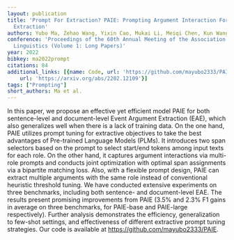 ```yaml
---
layout: publication
title: 'Prompt For Extraction? PAIE: Prompting Argument Interaction For Event Argument
  Extraction'
authors: Yubo Ma, Zehao Wang, Yixin Cao, Mukai Li, Meiqi Chen, Kun Wang, Jing Shao
conference: 'Proceedings of the 60th Annual Meeting of the Association for Computational
  Linguistics (Volume 1: Long Papers)'
year: 2022
bibkey: ma2022prompt
citations: 84
additional_links: [{name: Code, url: 'https://github.com/mayubo2333/PAIE'}, {name: Paper,
    url: 'https://arxiv.org/abs/2202.12109'}]
tags: ["Prompting"]
short_authors: Ma et al.
---
```

In this paper, we propose an effective yet efficient model PAIE for both
sentence-level and document-level Event Argument Extraction (EAE), which also
generalizes well when there is a lack of training data. On the one hand, PAIE
utilizes prompt tuning for extractive objectives to take the best advantages of
Pre-trained Language Models (PLMs). It introduces two span selectors based on
the prompt to select start/end tokens among input texts for each role. On the
other hand, it captures argument interactions via multi-role prompts and
conducts joint optimization with optimal span assignments via a bipartite
matching loss. Also, with a flexible prompt design, PAIE can extract multiple
arguments with the same role instead of conventional heuristic threshold
tuning. We have conducted extensive experiments on three benchmarks, including
both sentence- and document-level EAE. The results present promising
improvements from PAIE (3.5% and 2.3% F1 gains in average on three
benchmarks, for PAIE-base and PAIE-large respectively). Further analysis
demonstrates the efficiency, generalization to few-shot settings, and
effectiveness of different extractive prompt tuning strategies. Our code is
available at https://github.com/mayubo2333/PAIE.